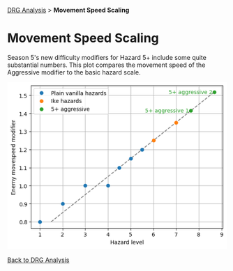 [DRG Analysis](README.md) > **Movement Speed Scaling**

# Movement Speed Scaling

Season 5's new difficulty modifiers for Hazard 5+ include some quite substantial numbers. This plot compares the movement speed of the Aggressive modifier to the basic hazard scale.

![alt text](img/movement_speed_scaling.png)

[Back to DRG Analysis](README.md)
